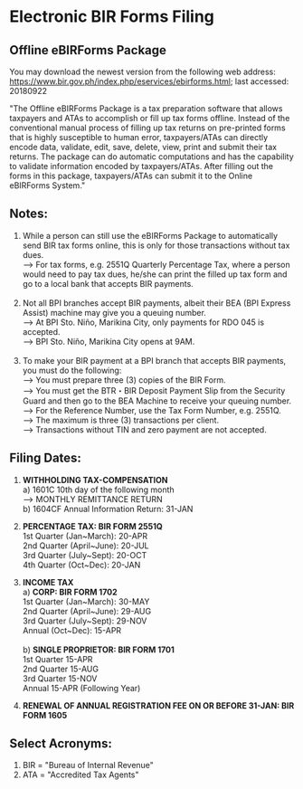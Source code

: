 # Electronic BIR Forms Filing

## Offline eBIRForms Package
You may download the newest version from the following web address:
https://www.bir.gov.ph/index.php/eservices/ebirforms.html; last accessed: 20180922

"The Offline eBIRForms Package is a tax preparation software that allows taxpayers and ATAs to accomplish or fill up tax forms offline. Instead of the conventional manual process of filling up tax returns on pre-printed forms that is highly susceptible to human error, taxpayers/ATAs can directly encode data, validate, edit, save, delete, view, print and submit their tax returns. The package can do automatic computations and has the capability to validate information encoded by taxpayers/ATAs. After filling out the forms in this package, taxpayers/ATAs can submit it to the Online eBIRForms System."

## Notes:
1) While a person can still use the eBIRForms Package to automatically send BIR tax forms online, this is only for those transactions without tax dues.</br>
--> For tax forms, e.g. 2551Q Quarterly Percentage Tax, where a person would need to pay tax dues, he/she can print the filled up tax form and go to a local bank that accepts BIR payments.</br></br>
2) Not all BPI branches accept BIR payments, albeit their BEA (BPI Express Assist) machine may give you a queuing number.</br>
--> At BPI Sto. Niño, Marikina City, only payments for RDO 045 is accepted.</br>
--> BPI Sto. Niño, Marikina City opens at 9AM.</br></br>
3) To make your BIR payment at a BPI branch that accepts BIR payments, you must do the following:</br>
--> You must prepare three (3) copies of the BIR Form.</br>
--> You must get the BTR・BIR Deposit Payment Slip from the Security Guard and then go to the BEA Machine to receive your queuing number.</br>
--> For the Reference Number, use the Tax Form Number, e.g. 2551Q.</br>
--> The maximum is three (3) transactions per client.</br>
--> Transactions without TIN and zero payment are not accepted.</br>

## Filing Dates:
1) <b>WITHHOLDING TAX-COMPENSATION</b></br>
a) 1601C 10th day of the following month</br>
--> MONTHLY REMITTANCE RETURN</br>
b) 1604CF Annual Information Return: 31-JAN</br>

2) <b>PERCENTAGE TAX: BIR FORM 2551Q</b></br>
1st Quarter (Jan\~March): 20-APR</br>
2nd Quarter (April\~June): 20-JUL</br>
3rd Quarter (July\~Sept): 20-OCT</br>
4th Quarter (Oct\~Dec): 20-JAN</br>

3) <b>INCOME TAX</b></br>
a) <b>CORP: BIR FORM 1702</b></br>
1st Quarter (Jan\~March): 30-MAY</br>
2nd Quarter (April\~June): 29-AUG</br>
3rd Quarter (July\~Sept): 29-NOV</br>
Annual (Oct\~Dec): 15-APR</br></br>
b) <b>SINGLE PROPRIETOR: BIR FORM 1701</b></br>
1st Quarter 15-APR</br>
2nd Quarter 15-AUG</br>
3rd Quarter 15-NOV</br>
Annual 15-APR (Following Year)</br>

4) <b>RENEWAL OF ANNUAL REGISTRATION FEE ON OR BEFORE 31-JAN: BIR FORM 1605</b>

## Select Acronyms:
1) BIR = "Bureau of Internal Revenue"
2) ATA = "Accredited Tax Agents"
